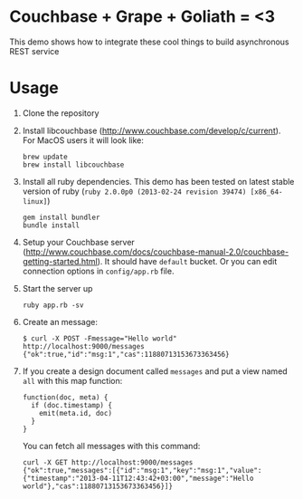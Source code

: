 # Couchbase + Grape + Goliath = <3

This demo shows how to integrate these cool things to build
asynchronous REST service

# Usage

1. Clone the repository

2. Install libcouchbase (http://www.couchbase.com/develop/c/current).
   For MacOS users it will look like:

       brew update
       brew install libcouchbase

3. Install all ruby dependencies. This demo has been tested on latest
   stable version of ruby (`ruby 2.0.0p0 (2013-02-24 revision 39474)
   [x86_64-linux]`)

       gem install bundler
       bundle install

4. Setup your Couchbase server
   (http://www.couchbase.com/docs/couchbase-manual-2.0/couchbase-getting-started.html).
   It should have `default` bucket. Or you can edit connection options
   in `config/app.rb` file.

5. Start the server up

       ruby app.rb -sv

6. Create an message:

       $ curl -X POST -Fmessage="Hello world" http://localhost:9000/messages
       {"ok":true,"id":"msg:1","cas":11880713153673363456}

7. If you create a design document called `messages` and put a view
   named `all` with this map function:

       function(doc, meta) {
         if (doc.timestamp) {
           emit(meta.id, doc)
         }
       }

   You can fetch all messages with this command:

       curl -X GET http://localhost:9000/messages
       {"ok":true,"messages":[{"id":"msg:1","key":"msg:1","value":{"timestamp":"2013-04-11T12:43:42+03:00","message":"Hello world"},"cas":11880713153673363456}]}
